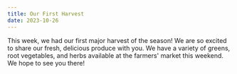 ```yaml
--- 
title: Our First Harvest
date: 2023-10-26
--- 
```


This week, we had our first major harvest of the season! We are so excited to share our fresh, delicious produce with you. We have a variety of greens, root vegetables, and herbs available at the farmers' market this weekend. We hope to see you there!
